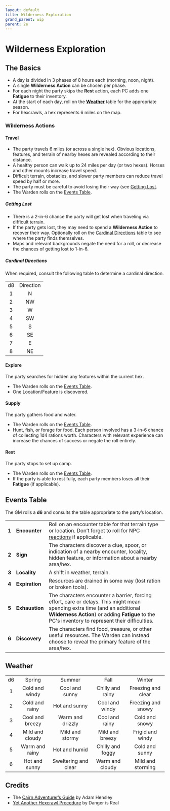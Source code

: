 ```yaml
---
layout: default
title: Wilderness Exploration
grand_parent: wip
parent: 2e
---
```


# Wilderness Exploration

## The Basics
- A day is divided in 3 phases of 8 hours each (morning, noon, night).
- A single **Wilderness Action** can be chosen per phase. 
- For each night the party skips the **Rest** action, each PC adds one **Fatigue** to their inventory.
- At the start of each day, roll on the [**Weather**](#weather) table for the appropriate season.
- For hexcrawls, a hex represents 6 miles on the map. 

### Wilderness Actions
#### Travel
- The party travels 6 miles (or across a single hex). Obvious locations, features, and terrain of nearby hexes are revealed according to their distance.
- A healthy person can walk up to 24 miles per day (or two hexes). Horses and other mounts increase travel speed.
- Difficult terrain, obstacles, and slower party members can reduce travel speed by half or more.
- The party must be careful to avoid losing their way (see [Getting Lost](#getting-lost).
- The Warden rolls on the [Events Table](#events-table).

##### Getting Lost
- There is a 2-in-6 chance the party will get lost when traveling via difficult terrain.
- If the party gets lost, they may need to spend a **Wilderness Action** to recover their way. Optionally roll on the [Cardinal Directions](#cardinal-directions) table to see where the party finds themselves.
- Maps and relevant backgrounds negate the need for a roll, or decrease the chances of getting lost to 1-in-6.

##### Cardinal Directions
When required, consult the following table to determine a cardinal direction.

|      |           |
| :--: | :-------: |
|  d8  | Direction |
|  1   |     N     |
|  2   |    NW     |
|  3   |     W     |
|  4   |    SW     |
|  5   |     S     |
|  6   |    SE     |
|  7   |     E     |
|  8   |    NE     |


#### Explore
The party searches for hidden any features within the current hex.
- The Warden rolls on the [Events Table](#events-table).
- One Location/Feature is discovered.

#### Supply
The party gathers food and water.
- The Warden rolls on the [Events Table](#events-table).
- Hunt, fish, or forage for food. Each person involved has a 3-in-6 chance of collecting 1d4 rations worth. Characters with relevant experience can increase the chances of success or negate the roll entirely. 

#### Rest
The party stops to set up camp.
- The Warden rolls on the [Events Table](#events-table).
- If the party is able to rest fully, each party members loses all their **Fatigue** (if applicable).

## Events Table 
The GM rolls a **d6** and consults the table appropriate to the party’s location.

|                         |                  |             |
| ----------------------- | ---------------- | ----------- |
|  **1** |  **Encounter** | Roll on an encounter table for that terrain type or location. Don’t forget to roll for NPC [reactions](#/cairn-srd/#reactions) if applicable. |
|  **2** | **Sign**  | The characters discover a clue, spoor, or indication of a nearby encounter, locality, hidden feature, or information about a nearby area/hex.   |
|  **3** | **Locality**  | A shift in weather, terrain.   |
|  **4** | **Expiration**  | Resources are drained in some way (lost ration or broken tools).   |
|  **5** | **Exhaustion** |  The characters encounter a barrier, forcing effort, care or delays. This might mean spending extra time (and an additional **Wilderness Action**) or adding **Fatigue** to the PC's inventory to represent their difficulties.
|  **6** | **Discovery** | The characters find food, treasure, or other useful resources. The Warden can instead choose to reveal the primary feature of the area/hex.  |

## Weather

| | | | | |
| :-----: | :--: | :-----: | :--: | :--: |
| d6   | Spring                    | Summer                | Fall               | Winter                |
| 1    | Cold and windy            | Cool and sunny        | Chilly and rainy   | Freezing and clear    |
| 2    | Cold and rainy            | Hot and sunny         | Cool and windy     | Freezing and snowy    |
| 3    | Cool and breezy           | Warm and drizzly      | Cool and rainy     | Cold and snowy        |
| 4    | Mild and cloudy           | Mild and stormy       | Mild and breezy    | Frigid and windy      |
| 5    | Warm and rainy            | Hot and humid         | Chilly and foggy   | Cold and sunny        |
| 6    | Hot and sunny             | Sweltering and clear  | Warm and cloudy    | Mild and storming     |

## Credits
- The [Cairn Adventurer’s Guide](https://adamhensley.itch.io/cairn-adventurers-guide) by Adam Hensley
- [Yet Another Hexcrawl Procedure](https://dangerisreal.blogspot.com/2021/08/yet-another-hexcrawl-procedure-there-is.html) by Danger is Real